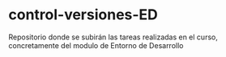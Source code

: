 # control-versiones-ED
Repositorio donde se subirán las tareas realizadas en el curso, concretamente del modulo de Entorno de Desarrollo
